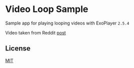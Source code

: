 Video Loop Sample
=================
Sample app for playing looping videos with ExoPlayer `2.5.4`

Video taken from Reddit [post](https://www.reddit.com/r/gifs/comments/2vwzrb/all_aboard_the_cat_train/)

License
-------
[MIT](https://github.com/adoankim/VideoLoopSample/blob/master/LICENSE)
